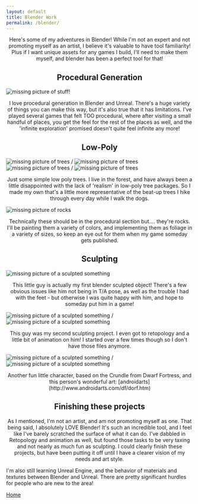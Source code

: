 ```yaml
---
layout: default
title: Blender Work
permalink: /blender/
---
```


<p style="text-align:center;"> Here's some of my adventures in Blender! While I'm not an expert and not promoting myself as an artist, I believe it's valuable to have tool familiarity! Plus if I want unique assets for any games I build, I'll need to make them myself, and blender has been a perfect tool for that!  </p>



<h2 style="text-align:center;"> Procedural Generation  </h2>

![missing picture of stuff!](https://bart-olson.github.io/Portfolio/assets/goblinhead.png)

<p style="text-align:center;">I love procedural generation in Blender and Unreal. There's a huge variety of things you can make this way, but it's also true that it has limitations. I've played several games that felt TOO procedural, where after visiting a small handful of places, you get the feel for the rest of the places as well, and the 'infinite exploration' promised doesn't quite feel infinite any more!  </p>



<h2 style="text-align:center;"> Low-Poly  </h2>

![missing picture of trees](https://bart-olson.github.io/Portfolio/assets/trees_1_5.png) /
![missing picture of trees](https://bart-olson.github.io/Portfolio/assets/trees_6_10.png)  
![missing picture of trees](https://bart-olson.github.io/Portfolio/assets/trees_11_15.png) /
![missing picture of trees](https://bart-olson.github.io/Portfolio/assets/trees_16_20.png)  
<p style="text-align:center;">Just some simple low poly trees. I live in the forest, and have always been a little disappointed with the lack of 'realism' in low-poly tree packages. So I made my own that's a little more representative of the beat-up trees I hike through every day while I walk the dogs.  </p>

![missing picture of rocks](https://bart-olson.github.io/Portfolio/assets/rocks.png)  
<p style="text-align:center;">Technically these should be in the procedural section but.... they're rocks. I'll be painting them a variety of colors, and implementing them as foliage in a variety of sizes, so keep an eye out for them when my game someday gets published. </p>



<h2 style="text-align:center;"> Sculpting </h2>

![missing picture of a sculpted something](https://bart-olson.github.io/Portfolio/assets/goblin.png)  
<p style="text-align:center;">This little guy is actually my first blender sculpted object! There's a few obvious issues like him not being in T/A pose, as well as the trouble I had with the feet - but otherwise I was quite happy with him, and hope to someday put him in a game!  </p>

![missing picture of a sculpted something](https://bart-olson.github.io/Portfolio/assets/morelman_front.png) /
![missing picture of a sculpted something](https://bart-olson.github.io/Portfolio/assets/morelman_back.png)  
<p style="text-align:center;">This guy was my second sculpting project. I even got to retopology and a little bit of animation on him! I started over a few times though so I don't have those files anymore.  </p>

![missing picture of a sculpted something](https://bart-olson.github.io/Portfolio/assets/crundle_front.png) /
![missing picture of a sculpted something](https://bart-olson.github.io/Portfolio/assets/crundle_back.png)  
<p style="text-align:center;">Another fun little character, based on the Crundle from Dwarf Fortress, and this person's wonderful art: [androidarts](http://www.androidarts.com/df/dorf.htm)  </p>

<h2 style="text-align:center;"> Finishing these projects  </h2>
<p style="text-align:center;">As I mentioned, I'm not an artist, and am not promoting myself as one. That being said, I absolutely LOVE Blender! It's such an incredible tool, and I feel like I've barely scratched the surface of what it can do. I've dabbled in Retopology and animation as well, but found those tasks to be very taxing and not nearly as much fun as sculpting. I could clearly finish these projects, but have been putting it off until I have a clearer vision of my needs and art style. 

I'm also still learning Unreal Engine, and the behavior of materials and textures between Blender and Unreal. There are pretty significant hurdles for people who are new to the area! </p>






[Home](https://bart-olson.github.io/Portfolio/)